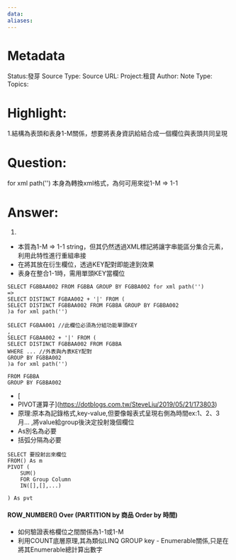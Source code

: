 ```yaml
---
data:
aliases:
---
```

# Metadata
Status:發芽
Source Type:
Source URL:
Project:租貸
Author:
Note Type:
Topics:


# Highlight:
1.結構為表頭和表身1-M關係，想要將表身資訊給結合成一個欄位與表頭共同呈現
# Question:
for xml path('') 本身為轉換xml格式，為何可用來從1-M => 1-1
# Answer:
1.
- 本質為1-M => 1-1 string，但其仍然透過XML標記將讓字串能區分集合元素，利用此特性進行重組串接
- 在將其放在衍生欄位，透過KEY配對即能達到效果
- 表身在整合1-1時，需用單頭KEY當欄位
```
SELECT FGBBAA002 FROM FGBBA GROUP BY FGBBA002 for xml path('')
=>
SELECT DISTINCT FGBAA002 + '|' FROM (
SELECT DISTINCT FGBBAA002 FROM FGBBA GROUP BY FGBBA002 
)a for xml path('')

SELECT FGBAA001 //此欄位必須為分組功能單頭KEY
,
SELECT FGBAA002 + '|' FROM (
SELECT DISTINCT FGBBAA002 FROM FGBBA 
WHERE ... //外表與內表KEY配對 
GROUP BY FGBBA002 
)a for xml path('')

FROM FGBBA
GROUP BY FGBBA002

```


- [
- PIVOT運算子](https://dotblogs.com.tw/SteveLiu/2019/05/21/173803)
- 原理:原本為記錄格式,key-value,但要像報表式呈現右側為時間ex:1、2、3月...
,將value給group後決定投射幾個欄位
- As別名為必要
- 括弧分隔為必要
```
SELECT 要投射出來欄位
FROM() As m
PIVOT (
	SUM()
	FOR Group Column
	IN([],[],...)

) As pvt
```

#### ROW_NUMBER() Over (PARTITION by 商品 Order by 時間)

- 如何驗證表格欄位之間關係為1-1或1-M
- 利用COUNT底層原理,其為類似LINQ GROUP key - Enumerable關係,只是在將其Enumerable總計算出數字


